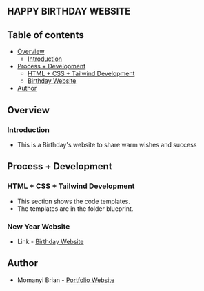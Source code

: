 ## HAPPY BIRTHDAY WEBSITE

## Table of contents

- [Overview](#overview)
    - [Introduction](#introduction)
- [Process + Development](#process-+-development)
    - [HTML + CSS + Tailwind Development](#html-+-css+-tailwind-development)
    - [Birthday Website](#new-year-website)
- [Author](#author)

## Overview

### Introduction
- This is a Birthday's website to share warm wishes and success

## Process + Development

### HTML + CSS + Tailwind Development
- This section shows the code templates.
- The templates are in the folder blueprint.

### New Year Website
- Link - [Birthday Website](https://happy-birthday-website-sooty.vercel.app)

## Author

- Momanyi Brian - [Portfolio Website](https://momanyi-brian-portfolio.vercel.app)